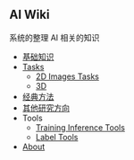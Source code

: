 ## AI Wiki

系统的整理 AI 相关的知识


- [基础知识](/Basic_Concepts)
- [Tasks](/Tasks_Summary)
  - [2D Images Tasks](/2dimage)
  - [3D](/3d)
- [经典方法](/Classic_Algos)
- [其他研究方向](/Others_Research)
- Tools
  - [Training Inference Tools](/Training_Inference_Tools)
  - [Label Tools](/Data_Label_Tools)
- [About](/about.md)


